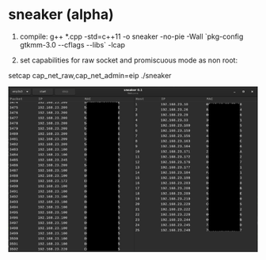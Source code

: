 # sneaker (alpha)

1. compile:
g++ *.cpp -std=c++11 -o sneaker -no-pie -Wall \`pkg-config gtkmm-3.0 --cflags --libs\` -lcap

2. set capabilities for raw socket and promiscuous mode as non root:

setcap cap_net_raw,cap_net_admin=eip ./sneaker

![alt tag](https://github.com/bitspalter/sneaker/blob/main/sneaker.png "sneaker")
